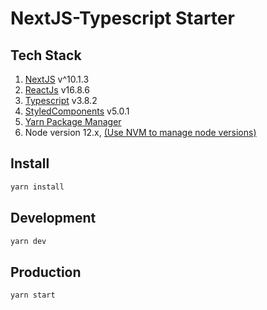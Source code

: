 # NextJS-Typescript Starter

## Tech Stack

1. [NextJS](https://nextjs.org/) v^10.1.3
2. [ReactJs](https://reactjs.org/) v16.8.6
3. [Typescript](https://www.typescriptlang.org/) v3.8.2
4. [StyledComponents](https://styled-components.com/) v5.0.1
5. [Yarn Package Manager](https://yarnpkg.com/)
6. Node version 12.x,
   [(Use NVM to manage node versions)](https://github.com/nvm-sh/nvm/blob/master/README.md)

## Install

```bash
yarn install
```

## Development

```bash
yarn dev
```

## Production

```bash
yarn start
```

